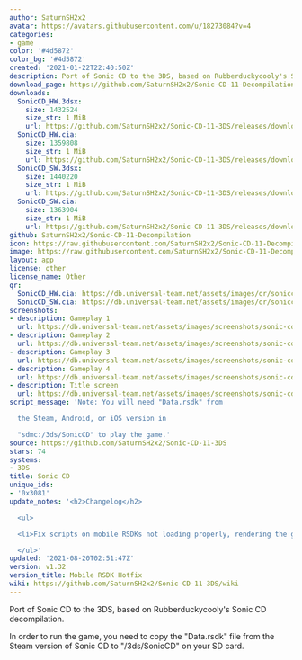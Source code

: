```yaml
---
author: SaturnSH2x2
avatar: https://avatars.githubusercontent.com/u/18273084?v=4
categories:
- game
color: '#4d5872'
color_bg: '#4d5872'
created: '2021-01-22T22:40:50Z'
description: Port of Sonic CD to the 3DS, based on Rubberduckycooly's Sonic CD decompilation
download_page: https://github.com/SaturnSH2x2/Sonic-CD-11-Decompilation/releases
downloads:
  SonicCD_HW.3dsx:
    size: 1432524
    size_str: 1 MiB
    url: https://github.com/SaturnSH2x2/Sonic-CD-11-3DS/releases/download/v1.32/SonicCD_HW.3dsx
  SonicCD_HW.cia:
    size: 1359808
    size_str: 1 MiB
    url: https://github.com/SaturnSH2x2/Sonic-CD-11-3DS/releases/download/v1.32/SonicCD_HW.cia
  SonicCD_SW.3dsx:
    size: 1440220
    size_str: 1 MiB
    url: https://github.com/SaturnSH2x2/Sonic-CD-11-3DS/releases/download/v1.32/SonicCD_SW.3dsx
  SonicCD_SW.cia:
    size: 1363904
    size_str: 1 MiB
    url: https://github.com/SaturnSH2x2/Sonic-CD-11-3DS/releases/download/v1.32/SonicCD_SW.cia
github: SaturnSH2x2/Sonic-CD-11-Decompilation
icon: https://raw.githubusercontent.com/SaturnSH2x2/Sonic-CD-11-Decompilation/master/resources/48x48.png
image: https://raw.githubusercontent.com/SaturnSH2x2/Sonic-CD-11-Decompilation/master/resources/banner.png
layout: app
license: other
license_name: Other
qr:
  SonicCD_HW.cia: https://db.universal-team.net/assets/images/qr/soniccd_hw-cia.png
  SonicCD_SW.cia: https://db.universal-team.net/assets/images/qr/soniccd_sw-cia.png
screenshots:
- description: Gameplay 1
  url: https://db.universal-team.net/assets/images/screenshots/sonic-cd/gameplay-1.png
- description: Gameplay 2
  url: https://db.universal-team.net/assets/images/screenshots/sonic-cd/gameplay-2.png
- description: Gameplay 3
  url: https://db.universal-team.net/assets/images/screenshots/sonic-cd/gameplay-3.png
- description: Gameplay 4
  url: https://db.universal-team.net/assets/images/screenshots/sonic-cd/gameplay-4.png
- description: Title screen
  url: https://db.universal-team.net/assets/images/screenshots/sonic-cd/title-screen.png
script_message: 'Note: You will need "Data.rsdk" from

  the Steam, Android, or iOS version in

  "sdmc:/3ds/SonicCD" to play the game.'
source: https://github.com/SaturnSH2x2/Sonic-CD-11-3DS
stars: 74
systems:
- 3DS
title: Sonic CD
unique_ids:
- '0x3081'
update_notes: '<h2>Changelog</h2>

  <ul>

  <li>Fix scripts on mobile RSDKs not loading properly, rendering the game unplayable.</li>

  </ul>'
updated: '2021-08-20T02:51:47Z'
version: v1.32
version_title: Mobile RSDK Hotfix
wiki: https://github.com/SaturnSH2x2/Sonic-CD-11-3DS/wiki
---
```

Port of Sonic CD to the 3DS, based on Rubberduckycooly's Sonic CD decompilation.

In order to run the game, you need to copy the "Data.rsdk" file from the Steam version of Sonic CD to "/3ds/SonicCD" on your SD card.